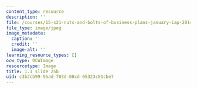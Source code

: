 ```yaml
---
content_type: resource
description: ''
file: /courses/15-s21-nuts-and-bolts-of-business-plans-january-iap-2014/c3b2cb999bad703d08cd05323c81cbe7_Slide25b.JPG
file_type: image/jpeg
image_metadata:
  caption: ''
  credit: ''
  image-alt: ''
learning_resource_types: []
ocw_type: OCWImage
resourcetype: Image
title: 1.1 slide 25b
uid: c3b2cb99-9bad-703d-08cd-05323c81cbe7
---
```

